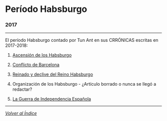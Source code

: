 # Período Habsburgo
### 2017
* * *

El período Habsburgo contado por Tun Ant en sus CRRÓNICAS escritas en 2017-2018:

1. [Ascensión de los Habsburgo](http://rivalregions.com/#news/show/349780) 

2. [Conflicto de Barcelona](http://rivalregions.com/#news/show/1222111)


3. [Reinado y declive del Reino Habsburgo](http://rivalregions.com/#news/show/1225222)

4. Organización de los Habsburgo - ¿Artículo borrado o nunca se llegó a redactar?


5. [La Guerra de Independencia Española](http://rivalregions.com/#news/show/1363992)

* * *

[*Volver al Índice*](../)
